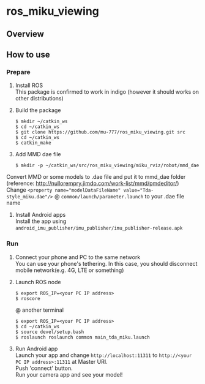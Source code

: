 # ros_miku_viewing

## Overview  

## How to use
### Prepare
1. Install ROS  
This package is confirmed to work in indigo (however it should works on other distributions)

1. Build the package  
    ```
    $ mkdir ~/catkin_ws
    $ cd ~/catkin_ws
    $ git clone https://github.com/mu-777/ros_miku_viewing.git src
    $ cd ~/catkin_ws
    $ catkin_make
    ```

1. Add MMD dae file  
    ```
    $ mkdir -p ~/catkin_ws/src/ros_miku_viewing/miku_rviz/robot/mmd_dae
    ```
Convert MMD or some models to .dae file and put it to mmd_dae folder    
(reference: http://nullorempry.jimdo.com/work-list/mmd/pmdeditor/)  
Change ``<property name="modelDataFileName" value="Tda-style_miku.dae"/>`` @ ``common/launch/parameter.launch`` to your .dae file name

1. Install Android apps  
Install the app using ``android_imu_publisher/imu_publisher/imu_publisher-release.apk``

### Run
1. Connect your phone and PC to the same network  
You can use your phone's tethering. In this case, you should disconnect mobile network(e.g. 4G, LTE or something)

1. Launch ROS node
    ```
    $ export ROS_IP=<your PC IP address>
    $ roscore
    ```
    @ another terminal
    ```
    $ export ROS_IP=<your PC IP address>
    $ cd ~/catkin_ws
    $ source devel/setup.bash
    $ roslaunch roslaunch common main_tda_miku.launch
    ```

1. Run Android app  
Launch your app and change ``http://localhost:11311`` to ``http://<your PC IP address>:11311`` at Master URI.  
Push 'connect' button.  
Run your camera app and see your model!







